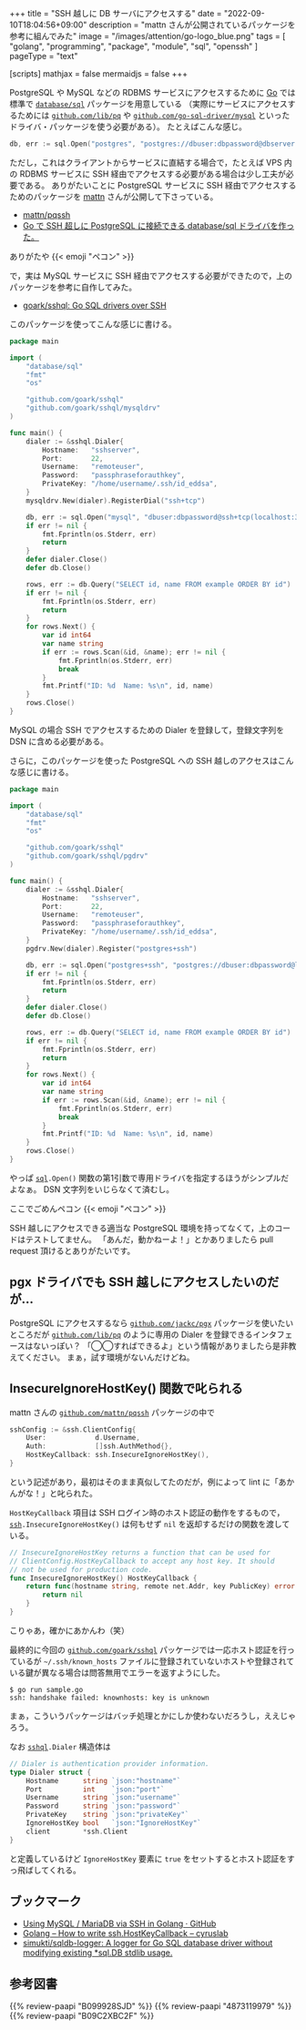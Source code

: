 +++
title = "SSH 越しに DB サーバにアクセスする"
date =  "2022-09-10T18:04:56+09:00"
description = "mattn さんが公開されているパッケージを参考に組んでみた"
image = "/images/attention/go-logo_blue.png"
tags  = [ "golang", "programming", "package", "module", "sql", "openssh" ]
pageType = "text"

[scripts]
  mathjax = false
  mermaidjs = false
+++

PostgreSQL や MySQL などの RDBMS サービスにアクセスするために [Go] では標準で [`database/sql`][`sql`] パッケージを用意している
（実際にサービスにアクセスするためには [`github.com/lib/pq`] や [`github.com/go-sql-driver/mysql`] といったドライバ・パッケージを使う必要がある）。
たとえばこんな感じ。

```go
db, err := sql.Open("postgres", "postgres://dbuser:dbpassword@dbserver:5432/example?sslmode=require")
```

ただし，これはクライアントからサービスに直結する場合で，たとえば VPS 内の RDBMS サービスに SSH 経由でアクセスする必要がある場合は少し工夫が必要である。
ありがたいことに PostgreSQL サービスに SSH 経由でアクセスするためのパッケージを [mattn](https://github.com/mattn) さんが公開して下さっている。

- [mattn/pqssh](https://github.com/mattn/pqssh)
- [Go で SSH 超しに PostgreSQL に接続できる database/sql ドライバを作った。](https://zenn.dev/mattn/articles/d1b114e2d4a421)

ありがたや {{< emoji "ペコン" >}}

で，実は MySQL サービスに SSH 経由でアクセスする必要ができたので，上のパッケージを参考に自作してみた。

- [goark/sshql: Go SQL drivers over SSH](https://github.com/goark/sshql)

このパッケージを使ってこんな感じに書ける。

```go
package main

import (
    "database/sql"
    "fmt"
    "os"

    "github.com/goark/sshql"
    "github.com/goark/sshql/mysqldrv"
)

func main() {
    dialer := &sshql.Dialer{
        Hostname:   "sshserver",
        Port:       22,
        Username:   "remoteuser",
        Password:   "passphraseforauthkey",
        PrivateKey: "/home/username/.ssh/id_eddsa",
    }
    mysqldrv.New(dialer).RegisterDial("ssh+tcp")

    db, err := sql.Open("mysql", "dbuser:dbpassword@ssh+tcp(localhost:3306)/dbname")
    if err != nil {
        fmt.Fprintln(os.Stderr, err)
        return
    }
    defer dialer.Close()
    defer db.Close()

    rows, err := db.Query("SELECT id, name FROM example ORDER BY id")
    if err != nil {
        fmt.Fprintln(os.Stderr, err)
        return
    }
    for rows.Next() {
        var id int64
        var name string
        if err := rows.Scan(&id, &name); err != nil {
            fmt.Fprintln(os.Stderr, err)
            break
        }
        fmt.Printf("ID: %d  Name: %s\n", id, name)
    }
    rows.Close()
}
```

MySQL の場合 SSH でアクセスするための Dialer を登録して，登録文字列を DSN に含める必要がある。

さらに，このパッケージを使った PostgreSQL への SSH 越しのアクセスはこんな感じに書ける。

```go
package main

import (
    "database/sql"
    "fmt"
    "os"

    "github.com/goark/sshql"
    "github.com/goark/sshql/pgdrv"
)

func main() {
    dialer := &sshql.Dialer{
        Hostname:   "sshserver",
        Port:       22,
        Username:   "remoteuser",
        Password:   "passphraseforauthkey",
        PrivateKey: "/home/username/.ssh/id_eddsa",
    }
    pgdrv.New(dialer).Register("postgres+ssh")

    db, err := sql.Open("postgres+ssh", "postgres://dbuser:dbpassword@localhost:5432/example?sslmode=disable")
    if err != nil {
        fmt.Fprintln(os.Stderr, err)
        return
    }
    defer dialer.Close()
    defer db.Close()

    rows, err := db.Query("SELECT id, name FROM example ORDER BY id")
    if err != nil {
        fmt.Fprintln(os.Stderr, err)
        return
    }
    for rows.Next() {
        var id int64
        var name string
        if err := rows.Scan(&id, &name); err != nil {
            fmt.Fprintln(os.Stderr, err)
            break
        }
        fmt.Printf("ID: %d  Name: %s\n", id, name)
    }
    rows.Close()
}
```

やっぱ [`sql`]`.Open()` 関数の第1引数で専用ドライバを指定するほうがシンプルだよなぁ。
DSN 文字列をいじらなくて済むし。

ここでごめんペコン {{< emoji "ペコン" >}}

SSH 越しにアクセスできる適当な PostgreSQL 環境を持ってなくて，上のコードはテストしてません。
「あんだ，動かねーよ！」とかありましたら pull request 頂けるとありがたいです。

## pgx ドライバでも SSH 越しにアクセスしたいのだが...

PostgreSQL にアクセスするなら [`github.com/jackc/pgx`] パッケージを使いたいところだが [`github.com/lib/pq`] のように専用の Dialer を登録できるインタフェースはないっぽい？ 「◯◯すればできるよ」という情報がありましたら是非教えてください。
まぁ，試す環境がないんだけどね。

## InsecureIgnoreHostKey() 関数で叱られる

mattn さんの [`github.com/mattn/pqssh`] パッケージの中で

```go
sshConfig := &ssh.ClientConfig{
    User:            d.Username,
    Auth:            []ssh.AuthMethod{},
    HostKeyCallback: ssh.InsecureIgnoreHostKey(),
}
```

という記述があり，最初はそのまま真似してたのだが，例によって lint に「あかんがな！」と叱られた。

`HostKeyCallback` 項目は SSH ログイン時のホスト認証の動作をするもので， [`ssh`]`.InsecureIgnoreHostKey()` は何もせず `nil` を返却するだけの関数を渡している。

```go
// InsecureIgnoreHostKey returns a function that can be used for
// ClientConfig.HostKeyCallback to accept any host key. It should
// not be used for production code.
func InsecureIgnoreHostKey() HostKeyCallback {
    return func(hostname string, remote net.Addr, key PublicKey) error {
        return nil
    }
}
```

こりゃあ，確かにあかんわ（笑）

最終的に今回の [`github.com/goark/sshql`] パッケージでは一応ホスト認証を行っているが `~/.ssh/known_hosts` ファイルに登録されていないホストや登録されている鍵が異なる場合は問答無用でエラーを返すようにした。

```text
$ go run sample.go 
ssh: handshake failed: knownhosts: key is unknown
```

まぁ，こういうパッケージはバッチ処理とかにしか使わないだろうし，ええじゃろう。

なお [`sshql`][`github.com/goark/sshql`]`.Dialer` 構造体は

```go
// Dialer is authentication provider information.
type Dialer struct {
    Hostname      string `json:"hostname"`
    Port          int    `json:"port"`
    Username      string `json:"username"`
    Password      string `json:"password"`
    PrivateKey    string `json:"privateKey"`
    IgnoreHostKey bool   `json:"IgnoreHostKey"`
    client        *ssh.Client
}
```

と定義しているけど `IgnoreHostKey` 要素に `true` をセットするとホスト認証をすっ飛ばしてくれる。

## ブックマーク

- [Using MySQL / MariaDB via SSH in Golang · GitHub](https://gist.github.com/vinzenz/d8e6834d9e25bbd422c14326f357cce0)
- [Golang – How to write ssh.HostKeyCallback – cyruslab](https://cyruslab.net/2020/10/23/golang-how-to-write-ssh-hostkeycallback/)
- [simukti/sqldb-logger: A logger for Go SQL database driver without modifying existing *sql.DB stdlib usage.](https://github.com/simukti/sqldb-logger)

[Go]: https://go.dev/
[`github.com/goark/sshql`]: https://github.com/goark/sshql "goark/sshql: Go SQL drivers over SSH"
[`sql`]: https://pkg.go.dev/database/sql "sql package - database/sql - Go Packages"
[`github.com/lib/pq`]: https://github.com/lib/pq "lib/pq: Pure Go Postgres driver for database/sql"
[`github.com/go-sql-driver/mysql`]: https://github.com/go-sql-driver/mysql "go-sql-driver/mysql: Go MySQL Driver is a MySQL driver for Go's (golang) database/sql package"
[`github.com/jackc/pgx`]: https://github.com/jackc/pgx "jackc/pgx: PostgreSQL driver and toolkit for Go"
[`github.com/mattn/pqssh`]: https://github.com/mattn/pqssh
[`ssh`]: https://pkg.go.dev/golang.org/x/crypto/ssh "ssh package - golang.org/x/crypto/ssh - Go Packages"

## 参考図書

{{% review-paapi "B099928SJD" %}} <!-- プログラミング言語Go -->
{{% review-paapi "4873119979" %}} <!-- Go言語による分散サービス -->
{{% review-paapi "B09C2XBC2F" %}} <!-- Golang Tシャツ -->

